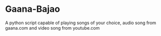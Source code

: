 # Gaana-Bajao
A python script capable of playing songs of your choice, audio song from gaana.com and video song from youtube.com
